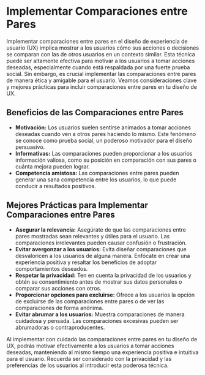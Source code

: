 # Implementar Comparaciones entre Pares

Implementar comparaciones entre pares en el diseño de experiencia de usuario (UX) implica mostrar a los usuarios cómo sus acciones o decisiones se comparan con las de otros usuarios en un contexto similar. Esta técnica puede ser altamente efectiva para motivar a los usuarios a tomar acciones deseadas, especialmente cuando está respaldada por una fuerte prueba social. Sin embargo, es crucial implementar las comparaciones entre pares de manera ética y amigable para el usuario. Veamos consideraciones clave y mejores prácticas para incluir comparaciones entre pares en tu diseño de UX.

## Beneficios de las Comparaciones entre Pares

- **Motivación:** Los usuarios suelen sentirse animados a tomar acciones deseadas cuando ven a otros pares haciendo lo mismo. Este fenómeno se conoce como prueba social, un poderoso motivador para el diseño persuasivo.
- **Informativas:** Las comparaciones pueden proporcionar a los usuarios información valiosa, como su posición en comparación con sus pares o cuánta mejora pueden lograr.
- **Competencia amistosa:** Las comparaciones entre pares pueden generar una sana competencia entre los usuarios, lo que puede conducir a resultados positivos.

## Mejores Prácticas para Implementar Comparaciones entre Pares

- **Asegurar la relevancia:** Asegúrate de que las comparaciones entre pares mostradas sean relevantes y útiles para el usuario. Las comparaciones irrelevantes pueden causar confusión o frustración.
- **Evitar avergonzar a los usuarios:** Evita diseñar comparaciones que desvaloricen a los usuarios de alguna manera. Enfócate en crear una experiencia positiva y resaltar los beneficios de adoptar comportamientos deseados.
- **Respetar la privacidad:** Ten en cuenta la privacidad de los usuarios y obtén su consentimiento antes de mostrar sus datos personales o comparar sus acciones con otros.
- **Proporcionar opciones para excluirse:** Ofrece a los usuarios la opción de excluirse de las comparaciones entre pares o de ver las comparaciones de forma anónima.
- **Evitar abrumar a los usuarios:** Muestra comparaciones de manera cuidadosa y pensada. Las comparaciones excesivas pueden ser abrumadoras o contraproducentes.

Al implementar con cuidado las comparaciones entre pares en tu diseño de UX, podrás motivar efectivamente a los usuarios a tomar acciones deseadas, manteniendo al mismo tiempo una experiencia positiva e intuitiva para el usuario. Recuerda ser considerado con la privacidad y las preferencias de los usuarios al introducir esta poderosa técnica.
